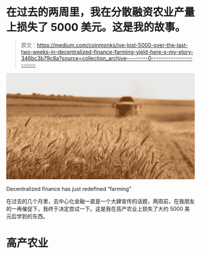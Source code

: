 # 在过去的两周里，我在分散融资农业产量上损失了 5000 美元。这是我的故事。

> 原文：<https://medium.com/coinmonks/ive-lost-5000-over-the-last-two-weeks-in-decentralized-finance-farming-yield-here-s-my-story-346bc3b79c8a?source=collection_archive---------0----------------------->

![](img/09a119e913af0171942848c69ed6796f.png)

Decentralized finance has just redefined “farming”

在过去的几个月里，去中心化金融一直是一个大肆宣传的话题，两周前，在我朋友的一再催促下，我终于决定尝试一下。这是我在高产农业上损失了大约 5000 美元后学到的东西。

# 高产农业